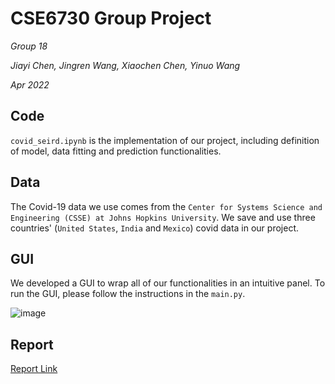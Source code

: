 # CSE6730 Group Project

*Group 18*

*Jiayi Chen, Jingren Wang, Xiaochen Chen, Yinuo Wang*

*Apr 2022*


## Code

`covid_seird.ipynb` is the implementation of our project, including definition of model, data fitting and prediction functionalities.

## Data

The Covid-19 data we use comes from the `Center for Systems Science and Engineering (CSSE) at Johns Hopkins University`. 
We save and use three countries' (`United States`, `India` and `Mexico`) covid data in our project.

## GUI

We developed a GUI to wrap all of our functionalities in an intuitive panel. To run the GUI, please follow the instructions in the `main.py`.

![image](https://github.gatech.edu/storage/user/59858/files/5ab5f557-d137-47ca-8b82-3d3828f10bca)

## Report

[Report Link](https://github.gatech.edu/ywang3781/CSE6730group18/blob/main/cse6730_report.pdf)
